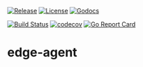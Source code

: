 [![Release](https://img.shields.io/github/release/trustbloc/edge-agent.svg?style=flat-square)](https://github.com/trustbloc/edge-agent/releases/latest)
[![License](https://img.shields.io/badge/License-Apache%202.0-blue.svg)](https://raw.githubusercontent.com/trustbloc/edge-agent/master/LICENSE)
[![Godocs](https://img.shields.io/badge/godoc-reference-blue.svg)](https://godoc.org/github.com/trustbloc/edge-agent)

[![Build Status](https://dev.azure.com/trustbloc/bloc/_apis/build/status/trustbloc.edge-agent?branchName=master)](https://dev.azure.com/trustbloc/bloc/_build/latest?definitionId=20&branchName=master)
[![codecov](https://codecov.io/gh/trustbloc/edge-agent/branch/master/graph/badge.svg)](https://codecov.io/gh/trustbloc/edge-agent)
[![Go Report Card](https://goreportcard.com/badge/github.com/trustbloc/edge-agent)](https://goreportcard.com/report/github.com/trustbloc/edge-agent)

# edge-agent
